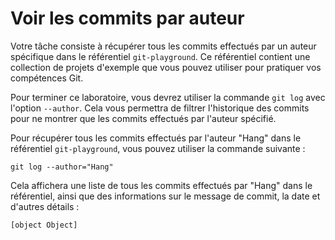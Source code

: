 # Voir les commits par auteur

Votre tâche consiste à récupérer tous les commits effectués par un auteur spécifique dans le référentiel `git-playground`. Ce référentiel contient une collection de projets d'exemple que vous pouvez utiliser pour pratiquer vos compétences Git.

Pour terminer ce laboratoire, vous devrez utiliser la commande `git log` avec l'option `--author`. Cela vous permettra de filtrer l'historique des commits pour ne montrer que les commits effectués par l'auteur spécifié.

Pour récupérer tous les commits effectués par l'auteur "Hang" dans le référentiel `git-playground`, vous pouvez utiliser la commande suivante :

```shell
git log --author="Hang"
```

Cela affichera une liste de tous les commits effectués par "Hang" dans le référentiel, ainsi que des informations sur le message de commit, la date et d'autres détails :

```shell
[object Object]
```
